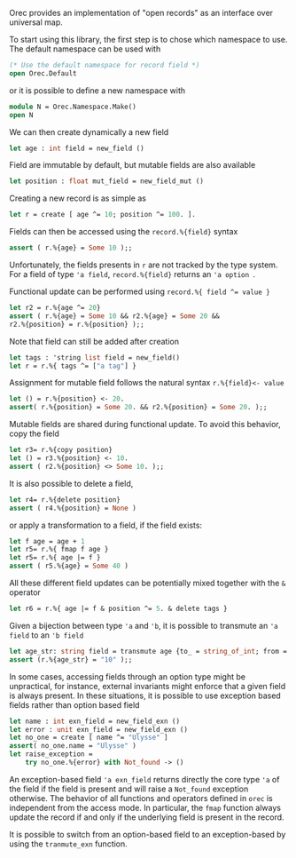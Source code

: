 
Orec provides an implementation of "open records" as an interface over universal map.

To start using this library, the first step is to chose which namespace to use.
The default namespace can be used with

```Ocaml
(* Use the default namespace for record field *)
open Orec.Default
```

or it is possible to define a new namespace with

```OCaml
module N = Orec.Namespace.Make()
open N
```

We can then create dynamically a new field
```Ocaml
let age : int field = new_field ()
```
Field are immutable by default, but mutable fields are also available
```Ocaml
let position : float mut_field = new_field_mut ()
```

Creating a new record is as simple as
```Ocaml
let r = create [ age ^= 10; position ^= 100. ].
```

Fields can then be accessed using the `record.%{field}` syntax
```Ocaml
assert ( r.%{age} = Some 10 );;
```
Unfortunately, the fields presents in `r` are not tracked by the type system.
For a field of type `'a field`,  `record.%{field}` returns an `'a option `.

Functional update can be performed using `record.%{ field ^= value }`
```Ocaml
let r2 = r.%{age ^= 20}
assert ( r.%{age} = Some 10 && r2.%{age} = Some 20 &&
r2.%{position} = r.%{position} );;
```

Note that field can still be added after creation
```Ocaml
let tags : 'string list field = new_field()
let r = r.%{ tags ^= ["a tag"] }
```

Assignment for mutable field follows the natural syntax `r.%{field}<- value`
```Ocaml
let () = r.%{position} <- 20.
assert( r.%{position} = Some 20. && r2.%{position} = Some 20. );;
```

Mutable fields are shared during functional update. To avoid this behavior, copy the field
```Ocaml
let r3= r.%{copy position}
let () = r3.%{position} <- 10.
assert ( r2.%{position} <> Some 10. );;
```
It is also possible to delete a field,
```Ocaml
let r4= r.%{delete position}
assert ( r4.%{position} = None )
```
or apply a transformation to a field, if the field exists:
```Ocaml
let f age = age + 1
let r5= r.%{ fmap f age }
let r5= r.%{ age |= f }
assert ( r5.%{age} = Some 40 )
```
All these different field updates can be potentially mixed together with the
`&` operator
```Ocaml
let r6 = r.%{ age |= f & position ^= 5. & delete tags }
```

Given a bijection between type `'a` and `'b`, it is possible to transmute an `'a field` to an `'b field`
```Ocaml
let age_str: string field = transmute age {to_ = string_of_int; from = int_of_string }
assert (r.%{age_str} = "10" );;
```

In some cases, accessing fields through an option type might be unpractical,
for instance, external invariants might enforce that a given field is always present.
In these situations, it is possible to use exception based fields rather than
option based field
```Ocaml
let name : int exn_field = new_field_exn ()
let error : unit exn_field = new_field_exn ()
let no_one = create [ name ^= "Ulysse" ]
assert( no_one.name = "Ulysse" )
let raise_exception =
    try no_one.%{error} with Not_found -> ()
```
An exception-based field `'a exn_field` returns directly the core type `'a` of
the field if the field is present and will raise a `Not_found` exception otherwise.
The behavior of all functions and operators defined in `orec` is independent from
the access mode. In particular, the `fmap` function always update the record if and
only if the underlying field is present in the record.

It is possible to switch from an option-based field to an exception-based by using
the `tranmute_exn` function.
